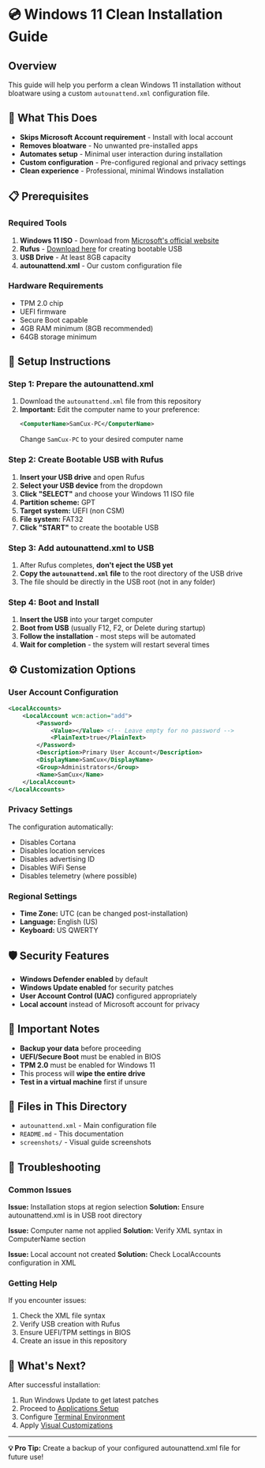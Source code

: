 # 💿 Windows 11 Clean Installation Guide

## Overview

This guide will help you perform a clean Windows 11 installation without bloatware using a custom `autounattend.xml` configuration file.

## 🎯 What This Does

- **Skips Microsoft Account requirement** - Install with local account
- **Removes bloatware** - No unwanted pre-installed apps
- **Automates setup** - Minimal user interaction during installation
- **Custom configuration** - Pre-configured regional and privacy settings
- **Clean experience** - Professional, minimal Windows installation

## 📋 Prerequisites

### Required Tools

1. **Windows 11 ISO** - Download from [Microsoft's official website](https://www.microsoft.com/software-download/windows11)
2. **Rufus** - [Download here](https://rufus.ie/en/) for creating bootable USB
3. **USB Drive** - At least 8GB capacity
4. **autounattend.xml** - Our custom configuration file

### Hardware Requirements

- TPM 2.0 chip
- UEFI firmware
- Secure Boot capable
- 4GB RAM minimum (8GB recommended)
- 64GB storage minimum

## 🔧 Setup Instructions

### Step 1: Prepare the autounattend.xml

1. Download the `autounattend.xml` file from this repository
2. **Important:** Edit the computer name to your preference:
   ```xml
   <ComputerName>SamCux-PC</ComputerName>
   ```
   Change `SamCux-PC` to your desired computer name

### Step 2: Create Bootable USB with Rufus

1. **Insert your USB drive** and open Rufus
2. **Select your USB device** from the dropdown
3. **Click "SELECT"** and choose your Windows 11 ISO file
4. **Partition scheme:** GPT
5. **Target system:** UEFI (non CSM)
6. **File system:** FAT32
7. **Click "START"** to create the bootable USB

### Step 3: Add autounattend.xml to USB

1. After Rufus completes, **don't eject the USB yet**
2. **Copy the `autounattend.xml` file** to the root directory of the USB drive
3. The file should be directly in the USB root (not in any folder)

### Step 4: Boot and Install

1. **Insert the USB** into your target computer
2. **Boot from USB** (usually F12, F2, or Delete during startup)
3. **Follow the installation** - most steps will be automated
4. **Wait for completion** - the system will restart several times

## ⚙️ Customization Options

### User Account Configuration

```xml
<LocalAccounts>
    <LocalAccount wcm:action="add">
        <Password>
            <Value></Value> <!-- Leave empty for no password -->
            <PlainText>true</PlainText>
        </Password>
        <Description>Primary User Account</Description>
        <DisplayName>SamCux</DisplayName>
        <Group>Administrators</Group>
        <Name>SamCux</Name>
    </LocalAccount>
</LocalAccounts>
```

### Privacy Settings

The configuration automatically:

- Disables Cortana
- Disables location services
- Disables advertising ID
- Disables WiFi Sense
- Disables telemetry (where possible)

### Regional Settings

- **Time Zone:** UTC (can be changed post-installation)
- **Language:** English (US)
- **Keyboard:** US QWERTY

## 🛡️ Security Features

- **Windows Defender enabled** by default
- **Windows Update enabled** for security patches
- **User Account Control (UAC)** configured appropriately
- **Local account** instead of Microsoft account for privacy

## 🚨 Important Notes

- **Backup your data** before proceeding
- **UEFI/Secure Boot** must be enabled in BIOS
- **TPM 2.0** must be enabled for Windows 11
- This process will **wipe the entire drive**
- **Test in a virtual machine** first if unsure

## 📁 Files in This Directory

- `autounattend.xml` - Main configuration file
- `README.md` - This documentation
- `screenshots/` - Visual guide screenshots

## 🔧 Troubleshooting

### Common Issues

**Issue:** Installation stops at region selection
**Solution:** Ensure autounattend.xml is in USB root directory

**Issue:** Computer name not applied
**Solution:** Verify XML syntax in ComputerName section

**Issue:** Local account not created
**Solution:** Check LocalAccounts configuration in XML

### Getting Help

If you encounter issues:

1. Check the XML file syntax
2. Verify USB creation with Rufus
3. Ensure UEFI/TPM settings in BIOS
4. Create an issue in this repository

## 🎉 What's Next?

After successful installation:

1. Run Windows Update to get latest patches
2. Proceed to [Applications Setup](../02-Applications/)
3. Configure [Terminal Environment](../03-Terminal/)
4. Apply [Visual Customizations](../04-Customizations/)

---

**💡 Pro Tip:** Create a backup of your configured autounattend.xml file for future use!
